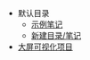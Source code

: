 * 默认目录
    * [示例笔记](articles/test.md)
    * [新建目录/笔记](articles/1659495975315.md)
* [大屏可视化项目](articles/1659496500021.md)
